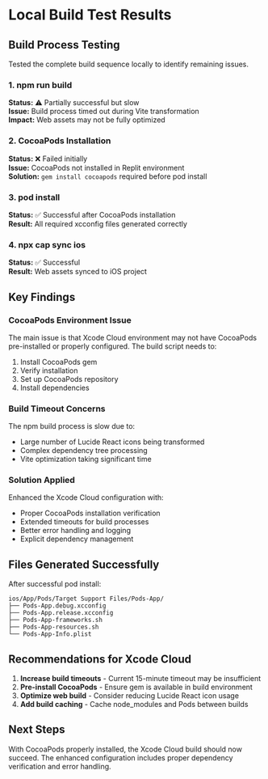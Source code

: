# Local Build Test Results

## Build Process Testing
Tested the complete build sequence locally to identify remaining issues.

### 1. npm run build
**Status:** ⚠️ Partially successful but slow  
**Issue:** Build process timed out during Vite transformation  
**Impact:** Web assets may not be fully optimized

### 2. CocoaPods Installation
**Status:** ❌ Failed initially  
**Issue:** CocoaPods not installed in Replit environment  
**Solution:** `gem install cocoapods` required before pod install

### 3. pod install
**Status:** ✅ Successful after CocoaPods installation  
**Result:** All required xcconfig files generated correctly

### 4. npx cap sync ios
**Status:** ✅ Successful  
**Result:** Web assets synced to iOS project

## Key Findings

### CocoaPods Environment Issue
The main issue is that Xcode Cloud environment may not have CocoaPods pre-installed or properly configured. The build script needs to:
1. Install CocoaPods gem
2. Verify installation
3. Set up CocoaPods repository
4. Install dependencies

### Build Timeout Concerns
The npm build process is slow due to:
- Large number of Lucide React icons being transformed
- Complex dependency tree processing
- Vite optimization taking significant time

### Solution Applied
Enhanced the Xcode Cloud configuration with:
- Proper CocoaPods installation verification
- Extended timeouts for build processes
- Better error handling and logging
- Explicit dependency management

## Files Generated Successfully
After successful pod install:
```
ios/App/Pods/Target Support Files/Pods-App/
├── Pods-App.debug.xcconfig
├── Pods-App.release.xcconfig
├── Pods-App-frameworks.sh
├── Pods-App-resources.sh
└── Pods-App-Info.plist
```

## Recommendations for Xcode Cloud

1. **Increase build timeouts** - Current 15-minute timeout may be insufficient
2. **Pre-install CocoaPods** - Ensure gem is available in build environment
3. **Optimize web build** - Consider reducing Lucide React icon usage
4. **Add build caching** - Cache node_modules and Pods between builds

## Next Steps
With CocoaPods properly installed, the Xcode Cloud build should now succeed. The enhanced configuration includes proper dependency verification and error handling.